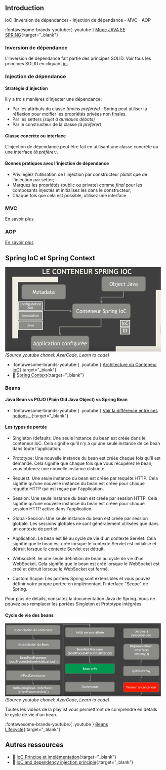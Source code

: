 ## Introduction

IoC (Inversion de dépendance) - Injection de dépendance - MVC - AOP

:fontawesome-brands-youtube:{ .youtube } [Mooc JAVA EE SPRING](https://www.youtube.com/watch?v=dFaw8NGx6kk){:target="_blank"}


### Inversion de dépendance

L'inversion de dépendance fait partie des principes SOLID. Voir tous les principes SOLID en cliquant [ici](../../ialtem/solid.md#dependency-inversion-principle-enonce-par-robert-c-martin).

### Injection de dépendance

#### Stratégie d'injection

Il y a trois manières d'injecter une dépendance:

- Par les attributs du classe *(moins préférée)* : Spring peut utiliser la réflexion pour moifier les propriétés privées non finales.
- Par les setters *(sujet à quelques débats)*
- Par le constructeur de la classe *(à préferer)*

#### Classe concrète ou interface

L'injection de dépendance peut être fait en utilisant une classe concrète ou une interface *(à préférer)*.

#### Bonnes pratiques avec l'injection de dépendance

- Privilégiez l'utilisation de l'injection par constructeur plutôt que de l'injection par setter;
- Marquez les propriétés (public ou private) comme *final* pour les composants injectés et initialisez les dans le constructeur;
- Chaque fois que cela est possible, utilisez une interface

### MVC

[En savoir plus](../../ialtem/styles.md#mvc-model-view-controller)

### AOP

[En savoir plus](../../frameworks/aop/index.md)

## Spring IoC et Spring Context

![Spring IoC](../../img/spring_ioc.png)
*(Source youtube chanel: AzerCode, Learn to code)*

- :fontawesome-brands-youtube:{ .youtube } [Architecture du Conteneur IoC](https://www.youtube.com/watch?v=Uh89d5OksJY&list=PL_X1gNh4UdGaSMThtkzjuC9cXntbh3ytY){:target="_blank"}
- 📄 [Spring Context](https://gayerie.dev/epsi-b3-orm/spring_framework/application_context.html){:target="_blank"}

### Beans

#### Java Bean vs POJO (Plain Old Java Object) vs Spring Bean

- :fontawesome-brands-youtube:{ .youtube } [Voir la différence entre ces notions...](https://www.youtube.com/watch?v=lQ3svlKjs70&t=5m5s){:target="_blank"}

#### Les types de portée

- <span class="span-hightlight">Singleton (default)</span>: Une seule instance du bean est créée dans le conteneur IoC. Cela signifie qu'il n'y a qu'une seule instance de ce bean dans toute l'application.

- <span class="span-hightlight">Prototype</span>: Une nouvelle instance du bean est créée chaque fois qu'il est demandé. Cela signifie que chaque fois que vous récupérez le bean, vous obtenez une nouvelle instance distincte.

- Request: Une seule instance du bean est créée par requête HTTP. Cela signifie qu'une nouvelle instance du bean est créée pour chaque requête HTTP qui est reçue par l'application.

- Session: Une seule instance du bean est créée par session HTTP. Cela signifie qu'une nouvelle instance du bean est créée pour chaque session HTTP active dans l'application.

- Global-Session: Une seule instance du bean est créée par session globale. Les sessions globales ne sont généralement utilisées que dans un contexte de portlet.

- Application: Le bean est lié au cycle de vie d'un contexte Servlet. Cela signifie que le bean est créé lorsque le contexte Servlet est initialisé et détruit lorsque le contexte Servlet est détruit.

- Websocket: lie une seule définition de bean au cycle de vie d'un WebSocket. Cela signifie que le bean est créé lorsque le WebSocket est créé et détruit lorsque le WebSocket est fermé.

- Custom Scope:  Les portées Spring sont extensibles et vous pouvez définir votre propre portée en implémentant l'interface "Scope" de Spring.

Pour plus de détails, consultez la documentation Java de Spring. Vous ne pouvez pas remplacer les portées Singleton et Prototype intégrées.

#### Cycle de vie des beans

![bean lifecycle](../../img/bean_lifecycle.png)
*(Source youtube chanel: AzerCode, Learn to code)*

Toutes les vidéos de la playlist vous permettront de comprendre en détails le cycle de vie d'un bean.

:fontawesome-brands-youtube:{ .youtube } [Beans Lifecycle](https://www.youtube.com/watch?v=HXawRUa7ZK4&list=PL_X1gNh4UdGbRHjx--KG5HXX6Dtf4U6O4&index=1){:target="_blank"} 

## Autres ressources

- 📄 [IoC Principe et implémentation](https://gayerie.dev/epsi-b3-orm/spring_framework/principe_ioc.html){:target="_blank"}
- 📄 [IoC and dependency injection principle](https://www.martinfowler.com/articles/injection.html){:target="_blank"}